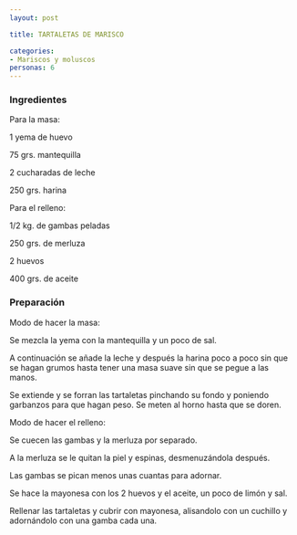 ```yaml
---
layout: post

title: TARTALETAS DE MARISCO

categories:
- Mariscos y moluscos
personas: 6 
---
```

<h3>Ingredientes</h3>
Para la masa:

1 yema de huevo

75 grs. mantequilla

2 cucharadas de leche

250 grs. harina

Para el relleno:

1/2 kg. de gambas peladas

250 grs. de merluza

2 huevos

400 grs. de aceite

<h3>Preparación</h3>
Modo de hacer la masa:

Se mezcla la yema con la mantequilla y un poco de sal.

A continuación se añade la leche y después la harina poco a poco sin que se hagan grumos hasta tener una masa suave sin que se pegue a las manos.

Se extiende y se forran las tartaletas pinchando su fondo y poniendo garbanzos para que hagan peso. Se meten al horno hasta que se doren.

Modo de hacer el relleno:

Se cuecen las gambas y la merluza por separado.

A la merluza se le quitan la piel y espinas, desmenuzándola después.

Las gambas se pican menos unas cuantas para adornar.

Se hace la mayonesa con los 2 huevos y el aceite, un poco de limón y sal.

Rellenar las tartaletas y cubrir con mayonesa, alisandolo con un cuchillo y adornándolo con una gamba cada una.